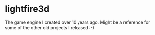 # lightfire3d
The game engine I created over 10 years ago. Might be a reference for some of the other old projects I released :-)
